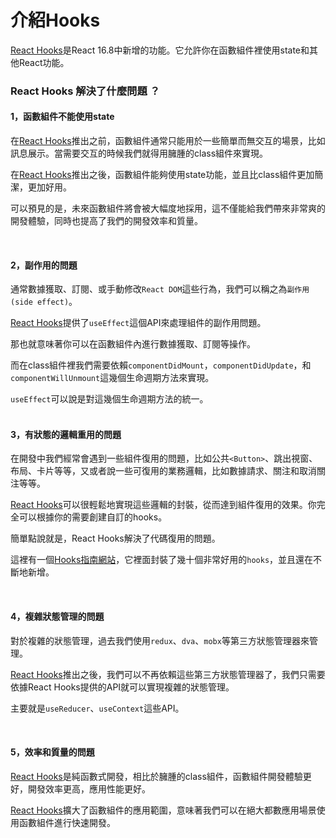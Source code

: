# 介紹Hooks

[React Hooks](https://reactjs.org/docs/hooks-intro.html)是React 16.8中新增的功能。它允許你在函數組件裡使用state和其他React功能。

### React Hooks 解決了什麼問題 ？  

#### 1，函數組件不能使用state   

在[React Hooks](https://reactjs.org/docs/hooks-intro.html)推出之前，函數組件通常只能用於一些簡單而無交互的場景，比如訊息展示。當需要交互的時候我們就得用臃腫的class組件來實現。  

在[React Hooks](https://reactjs.org/docs/hooks-intro.html)推出之後，函數組件能夠使用state功能，並且比class組件更加簡潔，更加好用。

可以預見的是，未來函數組件將會被大幅度地採用，這不僅能給我們帶來非常爽的開發體驗，同時也提高了我們的開發效率和質量。

<br/>   

#### 2，副作用的問題
通常數據獲取、訂閱、或手動修改`React DOM`這些行為，我們可以稱之為`副作用(side effect)`。

[React Hooks](https://reactjs.org/docs/hooks-intro.html)提供了`useEffect`這個API來處理組件的副作用問題。

那也就意味著你可以在函數組件內進行數據獲取、訂閱等操作。

而在class組件裡我們需要依賴`componentDidMount`，`componentDidUpdate`，和 `componentWillUnmount`這幾個生命週期方法來實現。

`useEffect`可以說是對這幾個生命週期方法的統一。  
<br/>   

#### 3，有狀態的邏輯重用的問題

在開發中我們經常會遇到一些組件復用的問題，比如公共`<Button>`、跳出視窗、布局、卡片等等，又或者說一些可復用的業務邏輯，比如數據請求、關注和取消關注等等。

[React Hooks](https://reactjs.org/docs/hooks-intro.html)可以很輕鬆地實現這些邏輯的封裝，從而達到組件復用的效果。你完全可以根據你的需要創建自訂的hooks。

簡單點說就是，React Hooks解決了代碼復用的問題。

這裡有一個[Hooks指南網站](https://www.hooks.guide)，它裡面封裝了幾十個非常好用的`hooks`，並且還在不斷地新增。

<br/>   

#### 4，複雜狀態管理的問題  

對於複雜的狀態管理，過去我們使用`redux`、`dva`、`mobx`等第三方狀態管理器來管理。  

[React Hooks](https://reactjs.org/docs/hooks-intro.html)推出之後，我們可以不再依賴這些第三方狀態管理器了，我們只需要依據React Hooks提供的API就可以實現複雜的狀態管理。  

主要就是`useReducer`、`useContext`這些API。

<br/>   

#### 5，效率和質量的問題  

[React Hooks](https://reactjs.org/docs/hooks-intro.html)是純函數式開發，相比於臃腫的class組件，函數組件開發體驗更好，開發效率更高，應用性能更好。  

[React Hooks](https://reactjs.org/docs/hooks-intro.html)擴大了函數組件的應用範圍，意味著我們可以在絕大都數應用場景使用函數組件進行快速開發。

